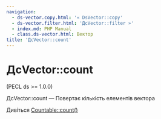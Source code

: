 ```yaml
---
navigation:
  - ds-vector.copy.html: '« DsVector::copy'
  - ds-vector.filter.html: 'ДсVector::filter »'
  - index.md: PHP Manual
  - class.ds-vector.html: Вектор
title: 'ДсVector::count'
---
```

# ДсVector::count

(PECL ds >= 1.0.0)

ДсVector::count — Повертає кількість елементів вектора

Дивіться [Countable::count()](countable.count.md)
